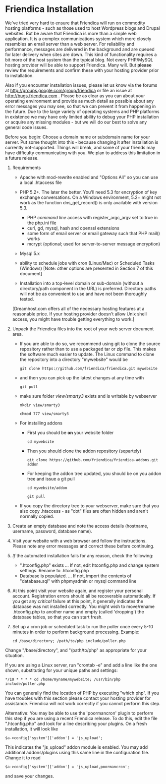 Friendica Installation
===============

We've tried very hard to ensure that Friendica will run on commodity hosting platforms - such as those used to host Wordpress blogs and Drupal websites. But be aware that Friendica is more than a simple web application. It is a complex communications system which more closely resembles an email server than a web server. For reliability and performance, messages are delivered in the background and are queued for later delivery when sites are down. This kind of functionality requires a bit more of the host system than the typical blog. Not every PHP/MySQL hosting provider will be able to support Friendica. Many will. But **please** review the requirements and confirm these with your hosting provider prior to installation.

Also if you encounter installation issues, please let us know via the forums at http://groups.google.com/group/friendica or file an issue at http://bugs.friendica.com . Please be as clear as you can about your operating environment and provide as much detail as possible about any error messages you may see, so that we can prevent it from happening in the future. Due to the large variety of operating systems and PHP platforms in existence we may have only limited ability to debug your PHP installation or acquire any missing modules - but we will do our best to solve any general code issues.   

Before you begin: Choose a domain name or subdomain name for your server. Put some thought into this - because changing it after installation is currently not-supported. Things will break, and some of your friends may have difficulty communicating with you. We plan to address this limitation in a future release.


1. Requirements
    - Apache with mod-rewrite enabled and "Options All" so you can use a
local .htaccess file

    - PHP  5.2+. The later the better. You'll need 5.3 for encryption of key exchange conversations. On a Windows environment, 5.2+ might not work as the function dns_get_record() is only available with version 5.3.
        - PHP *command line* access with register_argc_argv set to true in the
php.ini file
        - curl, gd, mysql, hash and openssl extensions
        - some form of email server or email gateway such that PHP mail() works
        - mcrypt (optional; used for server-to-server message encryption)

    - Mysql 5.x

    - ability to schedule jobs with cron (Linux/Mac) or Scheduled Tasks
(Windows) [Note: other options are presented in Section 7 of this document] 

    - Installation into a top-level domain or sub-domain (without a
directory/path component in the URL) is preferred. Directory paths will
not be as convenient to use and have not been thoroughly tested.


    [Dreamhost.com offers all of the necessary hosting features at a
reasonable price. If your hosting provider doesn't allow Unix shell access,
you might have trouble getting everything to work.]

2. Unpack the Friendica files into the root of your web server document area.

    - If you are able to do so, we recommend using git to clone the source repository rather than to use a packaged tar or zip file. This makes the software much easier to update. The Linux command to clone the repository into a directory "mywebsite" would be 

        `git clone https://github.com/friendica/friendica.git mywebsite`

    - and then you can pick up the latest changes at any time with

        `git pull`
        
    - make sure folder *view/smarty3* exists and is writable by webserver
        
        `mkdir view/smarty3`
        
        `chmod 777 view/smarty3`
    
    - For installing addons
    
        - First you should be **on** your website folder
        
            `cd mywebsite`
            
        - Then you should clone the addon repository (separtely)
        
            `git clone https://github.com/friendica/friendica-addons.git addon`
            
        - For keeping the addon tree updated, you should be on you addon tree and issue a git pull
        
            `cd mywebsite/addon`
            
            `git pull`
            
    - If you copy the directory tree to your webserver, make sure
    that you also copy .htaccess - as "dot" files are often hidden
    and aren't normally copied.


3. Create an empty database and note the access details (hostname, username, password, database name).

4. Visit your website with a web browser and follow the instructions. Please note any error messages and correct these before continuing.

5. *If* the automated installation fails for any reason, check the following:

    - ".htconfig.php" exists ... If not, edit htconfig.php and change system settings. Rename
to .htconfig.php
    - Database is populated. ... If not, import the contents of "database.sql" with phpmyadmin
or mysql command line

6. At this point visit your website again, and register your personal account.
Registration errors should all be recoverable automatically.
If you get any *critical* failure at this point, it generally indicates the
database was not installed correctly. You might wish to move/rename
.htconfig.php to another name and empty (called 'dropping') the database
tables, so that you can start fresh.

7. Set up a cron job or scheduled task to run the poller once every 5-10
minutes in order to perform background processing. Example:

    `cd /base/directory; /path/to/php include/poller.php`

Change "/base/directory", and "/path/to/php" as appropriate for your situation.

If you are using a Linux server, run "crontab -e" and add a line like the
one shown, substituting for your unique paths and settings:

`*/10 * * * * cd /home/myname/mywebsite; /usr/bin/php include/poller.php`

You can generally find the location of PHP by executing "which php". If you
have troubles with this section please contact your hosting provider for
assistance. Friendica will not work correctly if you cannot perform this step.

Alternative: You may be able to use the 'poormancron' plugin to perform this step 
if you are using a recent Friendica release. To do this, edit the file ".htconfig.php"
and look for a line describing your plugins. On a fresh installation, it will look like

`$a->config['system']['addon'] = 'js_upload';`

This indicates the "js_upload" addon module is enabled. You may add additional 
addons/plugins using this same line in the configuration file. Change it to read

`$a->config['system']['addon'] = 'js_upload,poormancron';`

and save your changes.    
